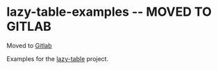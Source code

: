 # lazy-table-examples -- MOVED TO GITLAB

Moved to [Gitlab](https://gitlab.com/nikperic/lazy-table-examples)

Examples for the [lazy-table](https://gitlab.com/nikperic/lazy-table) project.
